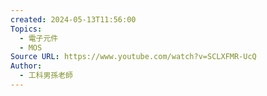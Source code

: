 ```yaml
---
created: 2024-05-13T11:56:00
Topics:
  - 電子元件
  - MOS
Source URL: https://www.youtube.com/watch?v=SCLXFMR-UcQ
Author:
  - 工科男孫老師
---
```

